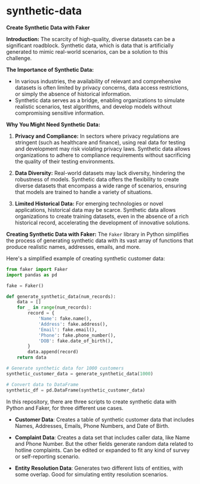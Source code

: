 # synthetic-data
**Create Synthetic Data with Faker**

**Introduction:**
The scarcity of high-quality, diverse datasets can be a significant roadblock. Synthetic data, which is data that is artificially generated to mimic real-world scenarios, can be a solution to this challenge. 

**The Importance of Synthetic Data:**
- In various industries, the availability of relevant and comprehensive datasets is often limited by privacy concerns, data access restrictions, or simply the absence of historical information.
- Synthetic data serves as a bridge, enabling organizations to simulate realistic scenarios, test algorithms, and develop models without compromising sensitive information.

**Why You Might Need Synthetic Data:**
1. **Privacy and Compliance:** In sectors where privacy regulations are stringent (such as healthcare and finance), using real data for testing and development may risk violating privacy laws. Synthetic data allows organizations to adhere to compliance requirements without sacrificing the quality of their testing environments.

2. **Data Diversity:** Real-world datasets may lack diversity, hindering the robustness of models. Synthetic data offers the flexibility to create diverse datasets that encompass a wide range of scenarios, ensuring that models are trained to handle a variety of situations.

3. **Limited Historical Data:** For emerging technologies or novel applications, historical data may be scarce. Synthetic data allows organizations to create training datasets, even in the absence of a rich historical record, accelerating the development of innovative solutions.

**Creating Synthetic Data with Faker:**
The `Faker` library in Python simplifies the process of generating synthetic data with its vast array of functions that produce realistic names, addresses, emails, and more. 

Here's a simplified example of creating synthetic customer data:

```python
from faker import Faker
import pandas as pd

fake = Faker()

def generate_synthetic_data(num_records):
    data = []
    for _ in range(num_records):
        record = {
            'Name': fake.name(),
            'Address': fake.address(),
            'Email': fake.email(),
            'Phone': fake.phone_number(),
            'DOB': fake.date_of_birth(),
        }
        data.append(record)
    return data

# Generate synthetic data for 1000 customers
synthetic_customer_data = generate_synthetic_data(1000)

# Convert data to DataFrame
synthetic_df = pd.DataFrame(synthetic_customer_data)
```

In this repository, there are three scripts to create synthetic data with Python and Faker, for three different use cases.

- **Customer Data**: Creates a table of synthetic customer data that includes Names, Addresses, Emails, Phone Numbers, and Date of Birth.
  
- **Complaint Data**: Creates a data set that includes caller data, like Name and Phone Number. But the other fields generate random data related to hotline complaints. Can be edited or expanded to fit any kind of survey or self-reporting scenario.

- **Entity Resolution Data**: Generates two different lists of entities, with some overlap. Good for simulating entity resolution scenarios.
